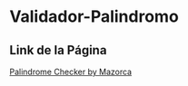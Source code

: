 # Validador-Palindromo

## Link de la Página
[Palindrome Checker by Mazorca](https://lamazorca.github.io/Validador-Palindromo/)
